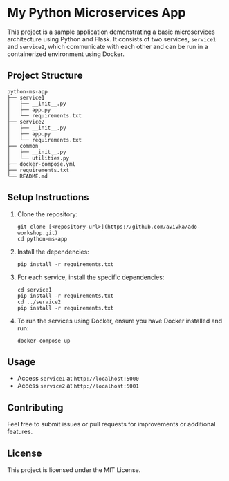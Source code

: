 # My Python Microservices App

This project is a sample application demonstrating a basic microservices architecture using Python and Flask. It consists of two services, `service1` and `service2`, which communicate with each other and can be run in a containerized environment using Docker.

## Project Structure

```
python-ms-app
├── service1
│   ├── __init__.py
│   ├── app.py
│   └── requirements.txt
├── service2
│   ├── __init__.py
│   ├── app.py
│   └── requirements.txt
├── common
│   ├── __init__.py
│   └── utilities.py
├── docker-compose.yml
├── requirements.txt
└── README.md
```

## Setup Instructions

1. Clone the repository:
   ```
   git clone [<repository-url>](https://github.com/avivka/ado-workshop.git)
   cd python-ms-app
   ```

2. Install the dependencies:
   ```
   pip install -r requirements.txt
   ```

3. For each service, install the specific dependencies:
   ```
   cd service1
   pip install -r requirements.txt
   cd ../service2
   pip install -r requirements.txt
   ```

4. To run the services using Docker, ensure you have Docker installed and run:
   ```
   docker-compose up
   ```

## Usage

- Access `service1` at `http://localhost:5000`
- Access `service2` at `http://localhost:5001`

## Contributing

Feel free to submit issues or pull requests for improvements or additional features.

## License

This project is licensed under the MIT License.